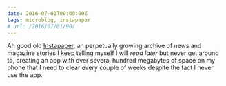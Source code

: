 ```yaml
---
date: 2016-07-01T00:00:00Z
tags: microblog, instapaper
# url: /2016/07/01/90/
---
```


Ah good old [Instapaper](https://www.instapaper.com/u), an perpetually growing archive of news and magazine stories I keep telling myself I will *read later* but never get around to, creating an app with over several hundred megabytes of space on my phone that I need to clear every couple of weeks despite the fact I never use the app. 